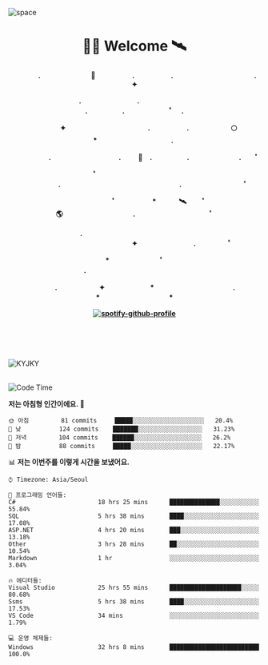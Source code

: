![space](https://user-images.githubusercontent.com/93513959/153272999-db6423b1-a80f-4b72-bf4c-7be2c9d6d328.png)



<h1 align="center">👨‍🚀 Welcome  🛰︎</h1>
<h4 align='center'>
<p align="center">　　　　.　　　　　　  　🌠　　　   　. 　　　　　.　　　　　　　　　　　  . 　　　 　       ✦     </p>
<p align="center">.　　　　　　　　.　　  　　　　  　 　　　　　　　　　　　.　　　　　.　　　　   　 ﾟ             　.        </p>
<p align="center">　　　　✦　　　　　  　　　　    　. 　　　　　.　　　　　　🌕　*　　　　　　　　　　  . 　　　 　            </p>
<p align="center">　　  　         　　. 　　　　   　 　　　.     　   　🚀　.　　　　　.　　　   　　　 .             　 ﾟ   </p>
<p align="center">　　ﾟ　　　　　　　　  　　　　   　 　　　　.　　　　　　　　　　　　　　　　　.   　　　            　  　　　ﾟ</p>
<p align="center"> 　　　　　　　ﾟ　　　 　　*　　   🛰︎　 　ﾟ　　　　🌎　　　　　　　　　　.　　　　　　　   　　  ﾟ          　   </p>
<p align="center">.　　　　　　　　　　  　　　　   　 　　　　　　　　　　　　 ✦　　　　　　　　.　   　　             ﾟ　  　　   </p>
<p align="center">　　　*　　　　　　  　ﾟ　　   　 　　　　.　　　　　　　　　　　　　　　　   　　            　  　　            </p>
<p align="center">　　　.　　　　　　✦  　　　　　   *　 　　　　　　　　　　.　　　　　　　*　　　　　   　              　  　*　  </p>

[![spotify-github-profile](https://spotify-github-profile.vercel.app/api/view?uid=316vepr7x7ia45xvcuqyysvtmpfe&cover_image=true&theme=novatorem&bar_color=37bac3&bar_color_cover=false)](https://spotify-github-profile.vercel.app/api/view?uid=316vepr7x7ia45xvcuqyysvtmpfe&redirect=true)

</h4>

<br>
<br>
<br>

<p align="left"><img src="https://github-readme-stats.vercel.app/api/top-langs?username=KYJKY&show_icons=true&locale=en&layout=compact&theme=radical" alt="KYJKY" />
<!--<img src="https://github-readme-stats.vercel.app/api?username=KYJKY&show_icons=true&locale=en&theme=radical" alt="KYJKY" />--> <br><br></p>

<!--START_SECTION:waka-->
![Code Time](http://img.shields.io/badge/Code%20Time-612%20hrs%2041%20mins-blue)

**저는 아침형 인간이에요. 🐤** 

```text
🌞 아침         81 commits     █████░░░░░░░░░░░░░░░░░░░░   20.4% 
🌆 낮　         124 commits    ███████░░░░░░░░░░░░░░░░░░   31.23% 
🌃 저녁         104 commits    ██████░░░░░░░░░░░░░░░░░░░   26.2% 
🌙 밤　         88 commits     █████░░░░░░░░░░░░░░░░░░░░   22.17%

```


📊 **저는 이번주를 이렇게 시간을 보냈어요.** 

```text
⌚︎ Timezone: Asia/Seoul

💬 프로그래밍 언어들: 
C#                       18 hrs 25 mins      ██████████████░░░░░░░░░░░   55.84% 
SQL                      5 hrs 38 mins       ████░░░░░░░░░░░░░░░░░░░░░   17.08% 
ASP.NET                  4 hrs 20 mins       ███░░░░░░░░░░░░░░░░░░░░░░   13.18% 
Other                    3 hrs 28 mins       ██░░░░░░░░░░░░░░░░░░░░░░░   10.54% 
Markdown                 1 hr                ░░░░░░░░░░░░░░░░░░░░░░░░░   3.04%

🔥 에디터들: 
Visual Studio            25 hrs 55 mins      ████████████████████░░░░░   80.68% 
Ssms                     5 hrs 38 mins       ████░░░░░░░░░░░░░░░░░░░░░   17.53% 
VS Code                  34 mins             ░░░░░░░░░░░░░░░░░░░░░░░░░   1.79%

💻 운영 체제들: 
Windows                  32 hrs 8 mins       █████████████████████████   100.0%

```


<!--END_SECTION:waka-->
